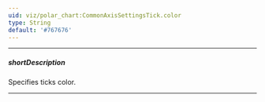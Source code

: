 ```yaml
---
uid: viz/polar_chart:CommonAxisSettingsTick.color
type: String
default: '#767676'
---
```

---
##### shortDescription
Specifies ticks color.

---
